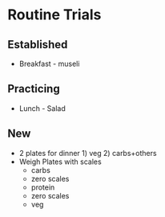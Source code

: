 # Routine Trials

## Established
- Breakfast - museli

## Practicing
- Lunch - Salad

## New
- 2 plates for dinner 1) veg 2) carbs+others
- Weigh Plates with scales
  - carbs
  - zero scales
  - protein
  - zero scales
  - veg